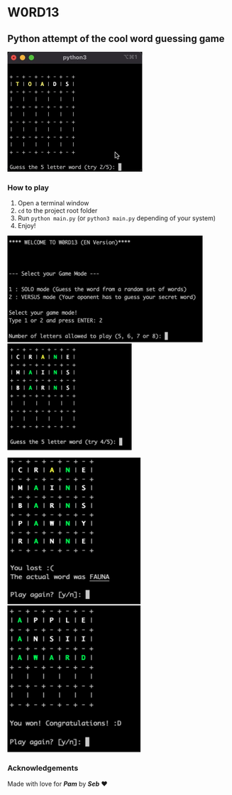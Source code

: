 # W0RD13

## Python attempt of the cool word guessing game

![alt text](https://github.com/seb-salazar/w0rd13/blob/main/readme_images/game.gif)

### How to play
1. Open a terminal window
2. `cd` to the project root folder
2. Run `python main.py` (or `python3 main.py` depending of your system)
3. Enjoy!

<p float="left">
    <img src="readme_images/landing.png" width="440" height="240">
    <img src="readme_images/try.png" width="280" height="240">
</p>

<p float="left">
    <img src="readme_images/defeat.png" width="300" height="330">
    <img src="readme_images/victory.png" width="300" height="330">
</p>

### Acknowledgements
Made with love for ***Pam*** by ***Seb*** :heart:
